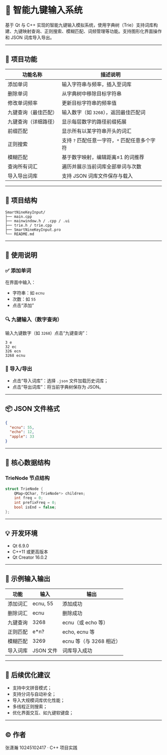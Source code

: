 # 📱 智能九键输入系统

基于 Qt 与 C++ 实现的智能九键输入模拟系统，使用字典树（Trie）支持词库构建、九键映射查询、正则搜索、模糊匹配、词频管理等功能。支持图形化界面操作和 JSON 词库导入导出。

---

## 🚀 项目功能

| 功能名称             | 描述说明 |
|----------------------|----------|
| 添加单词             | 输入字符串与频率，插入至词库 |
| 删除单词             | 从字典树中移除目标字符串     |
| 修改单词频率         | 更新目标字符串的频率值       |
| 九键查询（最佳匹配） | 输入数字（如 `3268`），返回最佳匹配词 |
| 九键查询（详细路径） | 显示每层数字的路径前缀拓展 |
| 前缀匹配             | 显示所有以某字符串开头的词汇 |
| 正则搜索             | 支持 `?` 匹配任意一字符，`*` 匹配任意多个字符 |
| 模糊匹配             | 基于数字映射，编辑距离≤1 的词推荐 |
| 查询所有词汇         | 遍历并展示当前词库全部单词与次数 |
| 导入导出词库         | 支持 JSON 词库文件保存与载入 |

---

## 📁 项目结构

```
SmartNineKeyInput/
├── main.cpp
├── mainwindow.h / .cpp / .ui
├── trie.h / trie.cpp
├── SmartNineKeyInput.pro
└── README.md
```

---

## 📲 使用说明

### ✅ 添加单词

在界面中输入：

- 字符串：如 `ecnu`
- 次数：如 `55`
- 点击“添加”

### 🔍 九键输入（数字查询）

输入九键数字（如 `3268`）点击“九键查询”：
```
3 e
32 ec
326 ecn
3268 ecnu
```

### 🔄 导入/导出

- 点击“导入词库”：选择 `.json` 文件加载历史词库；
- 点击“导出词库”：将当前字典树保存为 JSON。

---

## 📦 JSON 文件格式

```json
{
  "ecnu": 55,
  "echo": 12,
  "apple": 33
}
```

---

## 🧠 核心数据结构

### TrieNode 节点结构

```cpp
struct TrieNode {
    QMap<QChar, TrieNode*> children;
    int freq = 0;
    int prefixFreq = 0;
    bool isEnd = false;
};
```

---

## 💡 开发环境

- Qt 6.9.0
- C++11 或更高版本
- Qt Creator 16.0.2

---

## 🧪 示例输入输出

| 功能      | 输入              | 输出                        |
|-----------|-------------------|-----------------------------|
| 添加词汇   | ecnu, 55          | 添加成功                    |
| 删除词汇   | ecnu              | 删除成功                    |
| 九键查询   | 3268              | ecnu（或 echo 等）          |
| 正则匹配   | e*n?              | echo, ecnu 等                |
| 模糊匹配   | 3269              | ecnu 等（与 3268 相近）      |
| 导入词库   | JSON 文件         | 词库导入成功                 |

---

## 📌 后续优化建议

- 支持中文拼音模式；
- 支持分词与自动补全；
- 导入大规模词库优化性能；
- 多线程正则搜索；
- 优化界面交互、如九键软键盘；

---

## © 作者

张潇瀚 10245102417 · C++ 项目实践
